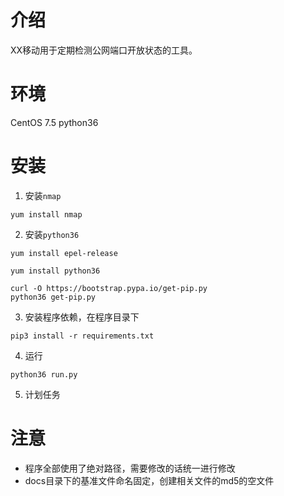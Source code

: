 # 介绍
XX移动用于定期检测公网端口开放状态的工具。

# 环境
CentOS 7.5
python36

# 安装
1. 安装`nmap`
```
yum install nmap
```

2. 安装`python36`
```
yum install epel-release

yum install python36

curl -O https://bootstrap.pypa.io/get-pip.py
python36 get-pip.py

```

3. 安装程序依赖，在程序目录下
```
pip3 install -r requirements.txt
```

4. 运行
```
python36 run.py
```

5. 计划任务



# 注意
- 程序全部使用了绝对路径，需要修改的话统一进行修改
- docs目录下的基准文件命名固定，创建相关文件的md5的空文件
